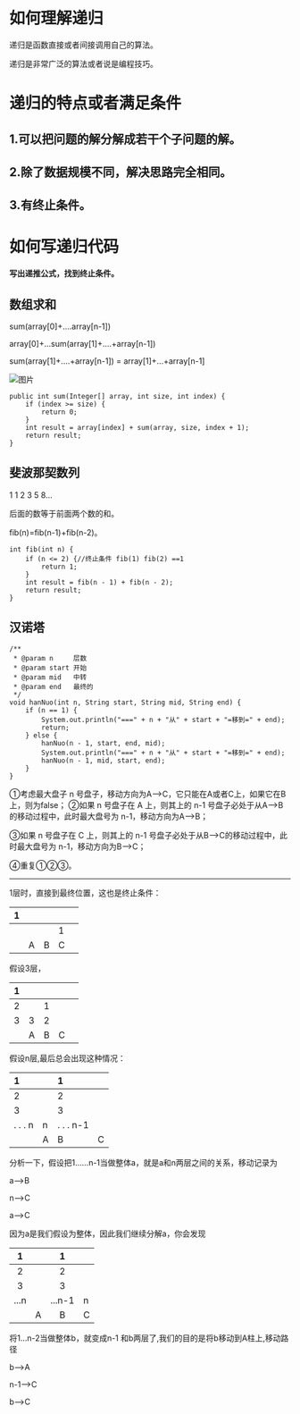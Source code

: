 # 如何理解递归

递归是函数直接或者间接调用自己的算法。

递归是非常广泛的算法或者说是编程技巧。

# 递归的特点或者满足条件

## 1.可以把问题的解分解成若干个子问题的解。

## 2.除了数据规模不同，解决思路完全相同。

## 3.有终止条件。

# 如何写递归代码

**写出递推公式，找到终止条件。**

## 数组求和

sum(array[0]+....array[n-1])

array[0]+...sum(array[1]+....+array[n-1])

sum(array[1]+....+array[n-1]) = array[1]+...+array[n-1]

![图片](https://uploader.shimo.im/f/IAhN6G2AKMQQdjRE.png!thumbnail)

```
public int sum(Integer[] array, int size, int index) {
    if (index >= size) {
        return 0;
    }
    int result = array[index] + sum(array, size, index + 1);
    return result;
}
```
## 斐波那契数列

1 1 2 3 5 8...

后面的数等于前面两个数的和。

fib(n)=fib(n-1)+fib(n-2)。

```
int fib(int n) {
    if (n <= 2) {//终止条件 fib(1) fib(2) ==1
        return 1;
    }
    int result = fib(n - 1) + fib(n - 2);
    return result;
}
```
## 汉诺塔

```
/**
 * @param n     层数
 * @param start 开始
 * @param mid   中转
 * @param end   最终的
 */
void hanNuo(int n, String start, String mid, String end) {
    if (n == 1) {
        System.out.println("===" + n + "从" + start + "=移到=" + end);
        return;
    } else {
        hanNuo(n - 1, start, end, mid);
        System.out.println("===" + n + "从" + start + "=移到=" + end);
        hanNuo(n - 1, mid, start, end);
    }
}
```
①考虑最大盘子 n 号盘子，移动方向为A——>C，它只能在A或者C上，如果它在B上，则为false；
②如果 n 号盘子在 A 上，则其上的 n-1 号盘子必处于从A——>B的移动过程中，此时最大盘号为 n-1，移动方向为A—>B；

③如果 n 号盘子在 C 上，则其上的 n-1 号盘子必处于从B——>C的移动过程中，此时最大盘号为 n-1，移动方向为B—>C；

④重复①②③。




---


1层时，直接到最终位置，这也是终止条件：

| 1   |    |    |    |    | 
|:----|:----|:----|:----|:----|
|    |    |    | 1   |    | 
|    | A   | B   | C   |    | 

假设3层，

| 1   |    |    |    |    | 
|:----|:----|:----|:----|:----|
| 2   |    | 1   |    |    | 
| 3   | 3   | 2   |    |    | 
|    | A   | B   | C   |    | 

假设n层,最后总会出现这种情况：

| 1   |    | 1   |    | 
|:----|:----|:----|:----|
| 2   |    | 2   |    | 
| 3   |    | 3   |    | 
| .  .  .  n   | n   | .  .  .  n-1   |    | 
|    | A   | B   | C   | 

分析一下，假设把1......n-1当做整体a，就是a和n两层之间的关系，移动记录为

a-->B

n-->C

a-->C

因为a是我们假设为整体，因此我们继续分解a，你会发现

| 1 |    | 1 |    | 
|:----:|:----|:----:|:----|
| 2 |    | 2 |    | 
| 3 |    | 3 |    | 
| ...n |    | ...n-1 | n | 
|    | A | B | C | 

将1...n-2当做整体b，就变成n-1 和b两层了,我们的目的是将b移动到A柱上,移动路径

b-->A

n-1-->C

b-->C



